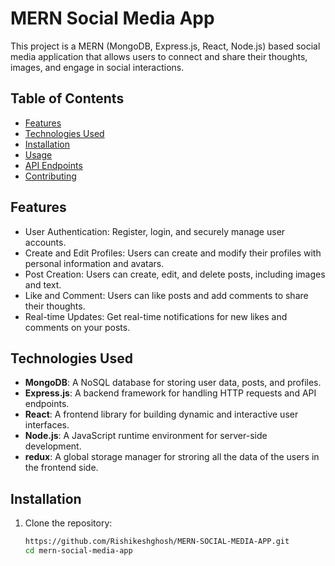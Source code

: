 # MERN Social Media App

This project is a MERN (MongoDB, Express.js, React, Node.js) based social media application that allows users to connect and share their thoughts, images, and engage in social interactions.

## Table of Contents

- [Features](#features)
- [Technologies Used](#technologies-used)
- [Installation](#installation)
- [Usage](#usage)
- [API Endpoints](#api-endpoints)
- [Contributing](#contributing)


## Features

- User Authentication: Register, login, and securely manage user accounts.
- Create and Edit Profiles: Users can create and modify their profiles with personal information and avatars.
- Post Creation: Users can create, edit, and delete posts, including images and text.
- Like and Comment: Users can like posts and add comments to share their thoughts.
- Real-time Updates: Get real-time notifications for new likes and comments on your posts.

## Technologies Used

- **MongoDB**: A NoSQL database for storing user data, posts, and profiles.
- **Express.js**: A backend framework for handling HTTP requests and API endpoints.
- **React**: A frontend library for building dynamic and interactive user interfaces.
- **Node.js**: A JavaScript runtime environment for server-side development.
- **redux**: A global storage manager for stroring all the data of the users in the frontend side.


## Installation
1. Clone the repository:
   ```bash
   https://github.com/Rishikeshghosh/MERN-SOCIAL-MEDIA-APP.git
   cd mern-social-media-app


